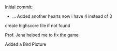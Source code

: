 initial commit:
* ...
Added another hearts now i have 4 instead of 3

create highscore file if not found

Prof. Jena helped me to fix the game

Added a Bird Picture




